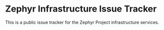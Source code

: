 # Zephyr Infrastructure Issue Tracker

This is a public issue tracker for the Zephyr Project infrastructure
services.
